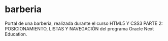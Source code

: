 # barberia
Portal de una barbería, realizada durante el curso HTML5 Y CSS3 PARTE 2: POSICIONAMIENTO, LISTAS Y NAVEGACIÓN del programa Oracle Next Education.
